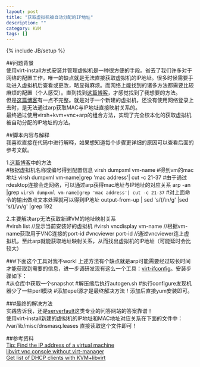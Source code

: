 ```yaml
---
layout: post
title: "获取虚拟机被自动分配的IP地址"
description: ""
category: KVM
tags: []
---
```

{% include JB/setup %}

##问题背景  
使用virt-install方式安装并管理虚拟机是一种很方便的手段。省去了我们许多对于网络的配置工作，唯一的缺点就是无法直接获取虚拟机的IP地址。很多时候需要手动进入虚拟机后查看或更改，略显得麻烦。而网络上能找到的诸多方法都需要比较麻烦的配置（个人感受）。直到找到[这篇博客](http://rwmj.wordpress.com/2010/10/26/tip-find-the-ip-address-of-a-virtual-machine/)，才感觉找到了我想要的方法。  
但是[这篇博客](http://rwmj.wordpress.com/2010/10/26/tip-find-the-ip-address-of-a-virtual-machine/)有一点不完整。就是对于一个新建的虚拟机，还没有使用网络登录上去时，是无法通过arp获取MAC与IP地址直接映射关系的。  
最终通过使用virsh+kvm+vnc+arp的组合方法，实现了完全校本化的获取虚拟机被自动分配的IP地址的方法。  

##脚本内容与解释  
我喜欢直接在代码中进行解释，如果想知道每个步骤更详细的原因可以查看后面的参考文献。  

1.[这篇博客](http://rwmj.wordpress.com/2010/10/26/tip-find-the-ip-address-of-a-virtual-machine/)中的方法  
	#根据虚拟机名称或编号得到配置信息
	virsh dumpxml vm-name
	#得到vm的mac地址
	virsh dumpxml vm-name|grep 'mac address'| cut -c 21-37
	#由于通过rdesktop连接会走网络，可以通过arp获得mac地址与IP地址的对应关系
	arp -an |grep `virsh dumpxml vm-name|grep 'mac address'| cut -c 21-37`
	#对上面命令的输出做点文本处理就可以得到IP地址
	output-from-up | sed 's/(/\n/g' |sed 's/)/\n/g' |grep 192

2.主要解决arp无法获取新建VM的地址映射关系  
	#virsh list  //显示当前安装好的虚拟机
	#virsh vncdisplay vm-name   //根据vm-name获取用于VNC连接的port-id
	#vncviewer port-id	//通过vncviewer连上虚拟机，至此arp就能获取地址映射关系，从而找出虚拟机的IP地址（可能延时会比较大）


###下面这个工具对我不work!
上述方法有个缺点就是arp可能需要经过较长时间才能获取到需要的信息，进一步调研发现有这么一个工具：[virt-ifconfig](http://git.et.redhat.com/?p=virt-tools.git;a=summary)。安装步骤如下：  
	#从仓库中获取一个snapshot
	#解压缩后执行autogen.sh
	#执行configure发现机器少了一些perl模块
	#添加epel源才是最终解决方法！添加后直接yum安装即可。

###最终的解决方法  
实践告诉我，还是[serverfault](http://serverfault.com/)这类专业的问答网站的答案靠谱！  
使用virt-install新建的虚拟机的IP地址和MAC地址对应关系在下面的文件中：  
	/var/lib/misc/dnsmasq.leases
直接读取这个文件即可！  

	
##参考资料  
[Tip: Find the IP address of a virtual machine](http://rwmj.wordpress.com/2010/10/26/tip-find-the-ip-address-of-a-virtual-machine/)  
[libvirt vnc console without virt-manager](http://blog.rot13.org/2012/12/libvirt-vnc-console-without-virt-manager.html)  
[Get list of DHCP clients with KVM+libvirt](http://serverfault.com/questions/101982/get-list-of-dhcp-clients-with-kvmlibvirt)  
